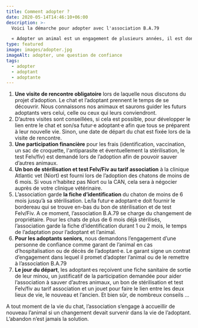 ```yaml
---
title: Comment adopter ?
date: 2020-05-14T14:46:10+06:00
description: >-
  Voici la démarche pour adopter avec l'association B.A.79

  « Adopter un animal est un engagement de plusieurs années, il est donc nécessaire de prendre son temps avant de tenter l’aventure, elle n’en sera que plus belle. Un animal est un être sensible qui a des besoins (nourriture de qualité, câlins et soins vétérinaires …). L’adoptant est responsable de son bien-être. »  
type: featured
image: images/adopter.jpg
imageAlt: adopter, une question de confiance
tags:
  - adopter
  - adoptant
  - adoptante
---
```

1. **Une visite de rencontre obligatoire** lors de laquelle nous discutons du projet d’adoption. Le chat et l’adoptant prennent le temps de se découvrir. Nous connaissons nos animaux et saurons guider les futurs adoptants vers celui, celle ou ceux qui leurs conviendront.
2. D’autres visites sont conseillées, si cela est possible, pour développer le lien entre le chat et son/sa futur·e adoptant·e afin que tous se préparent à leur nouvelle vie. Sinon, une date de départ du chat est fixée lors de la visite de rencontre.
3. **Une participation financière** pour les frais (identification, vaccination, un sac de croquette, l'antiparasite et éventuellement la stérilisation, le test Felv/fiv) est demandé lors de l’adoption afin de pouvoir sauver d’autres animaux.
4. **Un bon de stérilisation et test Felv/Fiv au tarif association** à la clinique Atlantic vet (Niort) est fourni lors de l’adoption des chatons de moins de 6 mois. Si vous n’habitez pas Niort ou la CAN, cela sera à négocier auprès de votre clinique vétérinaire.
5. L’association garde **la fiche d’identification** du chaton de moins de 6 mois jusqu’à sa stérilisation. Le/la futur·e adoptant·e doit fournir le bordereau qui se trouve en-bas du bon de stérilisation et de test Felv/Fiv. A ce moment, l’association B.A.79 se charge du changement de propriétaire. Pour les chats de plus de 6 mois déjà stérilisés, l’association garde la fiche d’identification durant 1 ou 2 mois, le temps de l’adaptation pour l’adoptant et l’animal.
6. **Pour les adoptants seniors**, nous demandons l’engagement d’une personne de confiance comme garant de l’animal en cas d’hospitalisation ou de décès de l’adoptant·e. Le garant signe un contrat d’engagement dans lequel il promet d’adopter l’animal ou de le remettre à l’association B.A.79
7. **Le jour du départ**, les adoptant·es reçoivent une fiche sanitaire de sortie de leur minou, un justificatif de la participation demandée pour aider l’association à sauver d’autres animaux, un bon de stérilisation et test Felv/fiv au tarif association et un jouet pour faire le lien entre les deux lieux de vie, le nouveau et l’ancien. Et bien sûr, de nombreux conseils …

A tout moment de la vie du chat, l’association s’engage à accueillir de nouveau l’animal si un changement devait survenir dans la vie de l’adoptant. L’abandon n’est jamais la solution.